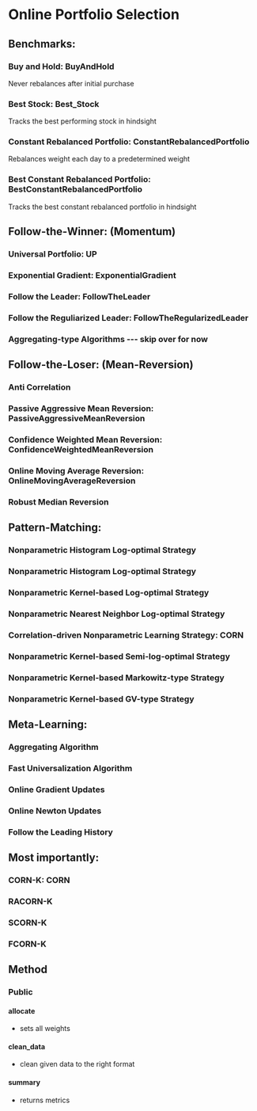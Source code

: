 # Online Portfolio Selection



## Benchmarks:
### Buy and Hold: BuyAndHold
Never rebalances after initial purchase
### Best Stock: Best_Stock
Tracks the best performing stock in hindsight
### Constant Rebalanced Portfolio: ConstantRebalancedPortfolio
Rebalances weight each day to a predetermined weight
### Best Constant Rebalanced Portfolio: BestConstantRebalancedPortfolio
Tracks the best constant rebalanced portfolio in hindsight
## Follow-the-Winner: (Momentum)
### Universal Portfolio: UP
### Exponential Gradient: ExponentialGradient
### Follow the Leader: FollowTheLeader
### Follow the Reguliarized Leader: FollowTheRegularizedLeader
### Aggregating-type Algorithms --- skip over for now

## Follow-the-Loser: (Mean-Reversion)
### Anti Correlation
### Passive Aggressive Mean Reversion: PassiveAggressiveMeanReversion
### Confidence Weighted Mean Reversion: ConfidenceWeightedMeanReversion
### Online Moving Average Reversion: OnlineMovingAverageReversion
### Robust Median Reversion

## Pattern-Matching:
### Nonparametric Histogram Log-optimal Strategy
### Nonparametric Histogram Log-optimal Strategy
### Nonparametric Kernel-based Log-optimal Strategy
### Nonparametric Nearest Neighbor Log-optimal Strategy
### Correlation-driven Nonparametric Learning Strategy: CORN
### Nonparametric Kernel-based Semi-log-optimal Strategy
### Nonparametric Kernel-based Markowitz-type Strategy
### Nonparametric Kernel-based GV-type Strategy

## Meta-Learning:
### Aggregating Algorithm
### Fast Universalization Algorithm
### Online Gradient Updates
### Online Newton Updates
### Follow the Leading History

## Most importantly:
### CORN-K: CORN
### RACORN-K
### SCORN-K
### FCORN-K

## Method
### Public
#### allocate
- sets all weights
#### clean_data
- clean given data to the right format
#### summary
- returns metrics
